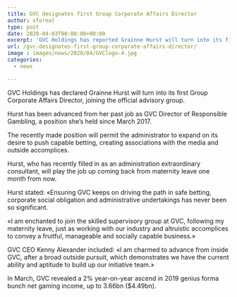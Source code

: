 ```yaml
---
title: GVC designates first Group Corporate Affairs Director
author: xforeal 
type: post
date: 2020-04-03T00:00:00+00:00
excerpt: 'GVC Holdings has reported Grainne Hurst will turn into its first Group Corporate Affairs Director, joining the official board team '
url: /gvc-designates-first-group-corporate-affairs-director/
image : images/news/2020/04/GVClogo-4.jpg
categories:
  - news

---
```

GVC Holdings has declared Grainne Hurst will turn into its first Group Corporate Affairs Director, joining the official advisory group. 

Hurst has been advanced from her past job as GVC Director of Responsible Gambling, a position she&#8217;s held since March 2017. 

The recently made position will permit the administrator to expand on its desire to push capable betting, creating associations with the media and outside accomplices. 

Hurst, who has recently filled in as an administration extraordinary consultant, will play the job up coming back from maternity leave one month from now. 

Hurst stated: &#171;Ensuring GVC keeps on driving the path in safe betting, corporate social obligation and administrative undertakings has never been so significant. 

&#171;I am enchanted to join the skilled supervisory group at GVC, following my maternity leave, just as working with our industry and altruistic accomplices to convey a fruitful, manageable and socially capable business.&#187; 

GVC CEO Kenny Alexander included: &#171;I am charmed to advance from inside GVC, after a broad outside pursuit, which demonstrates we have the current ability and aptitude to build up our initiative team.&#187; 

In March, GVC revealed a 2&percnt; year-on-year ascend in 2019 genius forma bunch net gaming income, up to 3.66bn ($4.49bn).